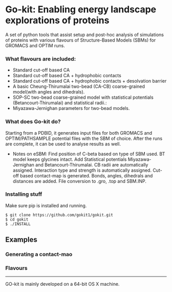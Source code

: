 # Go-kit: Enabling energy landscape explorations of proteins

A set of python tools that assist setup and post-hoc analysis of simulations of proteins with various flavours of Structure-Based Models (SBMs) for GROMACS and OPTIM runs. 

### What flavours are included:
* Standard cut-off based CA 
* Standard cut-off based CA + hydrophobic contacts
* Standard cut-off based CA + hydrophobic contacts + desolvation barrier 
* A basic Cheung-Thirumalai two-bead (CA-CB) coarse-grained model(with angles and dihedrals).
* SOP-SC two-bead coarse-grained model with statistical potentials (Betancourt-Thirumalai) and statistical radii.:
* Miyazawa-Jernighan parameters for two-bead models.



### What does Go-kit do?
Starting from a PDBID, it generates input files for both GROMACS and OPTIM/PATHSAMPLE potential files with the SBM of choice. After the runs are complete, it can be used to analyse results as well. 

* Notes on eSBM:
Find position of C-beta based on type of SBM used. BT model keeps glycines intact. 
Add Statistical potentials Miyazawa-Jernighan and Betancourt-Thirumalai. CB radii are automatically assigned. Interaction type and strength is automatically assigned. Cut-off based contact-map is generated. Bonds, angles, dihedrals and  distances are added. File conversion to .gro, .top and SBM.INP.



### Installing stuff
Make sure pip is installed and running.
```
$ git clone https://github.com/gokit1/gokit.git
$ cd gokit
$ ./INSTALL
```

## Examples
### Generating a contact-mao

### Flavours





---
GO-kit is mainly developed on a 64-bit OS X machine. 

